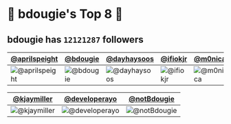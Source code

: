 # 🍕 bdougie's Top 8 🍕

## bdougie has `12121287` followers

[@aprilspeight](#aprilspeight) | [@bdougie](#bdougie) | [@dayhaysoos](#dayhaysoos) | [@ifiokjr](#ifiokjr) | [@m0nica](#m0nica) | [@Prophen](#Prophen)
--- | --- | --- | --- | --- | ---
![@aprilspeight](https://avatars.githubusercontent.com/aprilspeight?s=100&v=1) | ![@bdougie](https://avatars.githubusercontent.com/bdougie?s=100&v=1) | ![@dayhaysoos](https://avatars.githubusercontent.com/dayhaysoos?s=100&v=1) | ![@ifiokjr](https://avatars.githubusercontent.com/ifiokjr?s=100&v=1) | ![@m0nica](https://avatars.githubusercontent.com/m0nica?s=100&v=1) | ![@Prophen](https://avatars.githubusercontent.com/Prophen?s=100&v=1)

[@kjaymiller](#kjaymiller) | [@developerayo](#developerayo) | [@notBdougie](#notBdougie)
--- | --- | ---
![@kjaymiller](https://avatars.githubusercontent.com/kjaymiller?s=100&v=1) | ![@developerayo](https://avatars.githubusercontent.com/developerayo?s=100&v=1) | ![@notBdougie](https://avatars.githubusercontent.com/notBdougie?s=100&v=1)
